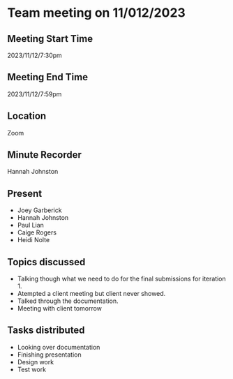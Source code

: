 # Team meeting on 11/012/2023
## Meeting Start Time
2023/11/12/7:30pm
## Meeting End Time
2023/11/12/7:59pm
## Location
Zoom
## Minute Recorder
Hannah Johnston
## Present
- Joey Garberick
- Hannah Johnston
- Paul Lian
- Caige Rogers
- Heidi Nolte

## Topics discussed
- Talking though what we need to do for the final submissions for iteration 1.  
- Atempted a client meeting but client never showed.
- Talked through the documentation.
- Meeting with client tomorrow

## Tasks distributed
- Looking over documentation
- Finishing presentation
- Design work
- Test work

